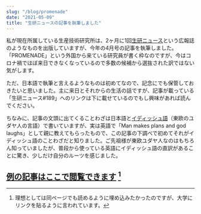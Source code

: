 ```yaml
---
slug: "/blog/promenade"
date: "2021-05-09"
title: "生研ニュースの記事を執筆しました"
---
```


私が現在所属している生産技術研究所は、2ヶ月に1回[生研ニュース](https://www.iis.u-tokyo.ac.jp/ja/about/publication/seiken_news/)という広報誌のようなものを出版していますが、今年の4月号の記事を執筆しました。「PROMENADE」という外国から来ている研究員が書く枠なのですが、今はコロナ禍でほぼ来日できなくなっているので多数の候補から選抜された訳ではない気がします。

ただ、日本語で執筆と言えるようなものは初めてなので、記念にでも保管しておきたいと思いました。主に来日とそれからの生活の話ですが、記事が載っている「生研ニュース#189」へのリンクは下に載せているのでもし興味があれば読んでください。

ちなみに、記事の文頭に出てくることわざは日本語と[イディッシュ語](https://ja.wikipedia.org/wiki/%E3%82%A4%E3%83%87%E3%82%A3%E3%83%83%E3%82%B7%E3%83%A5%E8%AA%9E)（東欧のユダヤ人の言語）で書いていますが、実は英語で「Man makes plans and god laughs」として親に教えてもらったもので、この記事の下調べで初めてそれがイディッシュ語のことわざだと知りました。ご先祖様が東欧ユダヤ人なのはもちろん知っていましたが、普段から使っている英語にイディッシュ語の直訳があることに驚き、少しだけ自分のルーツを感じました。

## [例の記事はここで閲覧できます](https://issuu.com/utokyo-iis/docs/iisnews189/26) [^1]

[^1]: 理想としては同ページでも読めるように埋め込みたかったのですが、大学にリンクを貼るように言われています。

[comment]: <> (<iframe style="width:100%; height: 700px" id="seiken-pdf" src="/pdf_viewer/viewer.html?file=/IISNEWS189.pdf#page=27&pagemode=none" title="webviewer" frameborder="0" width="500" height="600"></iframe>)



